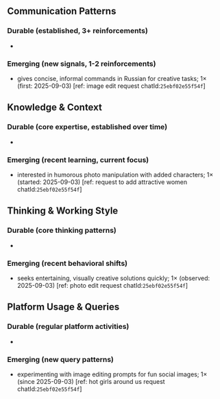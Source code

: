 ## Communication Patterns
### Durable (established, 3+ reinforcements)
- 

### Emerging (new signals, 1-2 reinforcements)
- gives concise, informal commands in Russian for creative tasks; 1× (first: 2025-09-03) [ref: image edit request chatId:`25ebf02e55f54f`]

## Knowledge & Context
### Durable (core expertise, established over time)
-

### Emerging (recent learning, current focus)
- interested in humorous photo manipulation with added characters; 1× (started: 2025-09-03) [ref: request to add attractive women chatId:`25ebf02e55f54f`]

## Thinking & Working Style
### Durable (core thinking patterns)
-

### Emerging (recent behavioral shifts)
- seeks entertaining, visually creative solutions quickly; 1× (observed: 2025-09-03) [ref: photo edit request chatId:`25ebf02e55f54f`]

## Platform Usage & Queries
### Durable (regular platform activities)
-

### Emerging (new query patterns)
- experimenting with image editing prompts for fun social images; 1× (since 2025-09-03) [ref: hot girls around us request chatId:`25ebf02e55f54f`]
